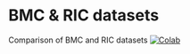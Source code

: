 # BMC & RIC datasets

 Comparison of BMC and RIC datasets  [![Colab](https://colab.research.google.com/assets/colab-badge.svg)](https://colab.research.google.com/github/BMClab/datasets/blob/master/BMC_RIC/notebooks/BMC_RIC_dataset.ipynb)  
